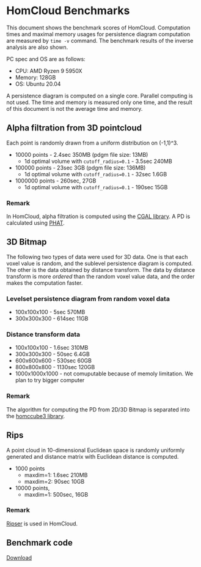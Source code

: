 # HomCloud Benchmarks

This document shows the benchmark scores of HomCloud.
Computation times and maximal memory usages for persistence diagram computation
are measured by `time -v` command. The benchmark results of the inverse analysis are also shown.

PC spec and OS are as follows: 

* CPU: AMD Ryzen 9 5950X
* Memory: 128GB
* OS: Ubuntu 20.04

A persistence diagram is computed on a single core. Parallel computing is not used.
The time and memory is measured only one time, and the result of this document is not
the average time and memory.

## Alpha filtration from 3D pointcloud

Each point is randomly drawn from a uniform distribution on (-1,1)^3.

* 10000 points - 2.4sec 350MB (pdgm file size: 13MB)
  * 1d optimal volume with `cutoff_radius=0.1` - 3.5sec 240MB <!-- (0.004754372380611359, 0.011357401613097931) -->
* 100000 points - 23sec 3GB (pdgm file size: 136MB)
  * 1d optimal volume with `cutoff_radius=0.1` - 32sec 1.6GB <!-- (0.00048184003477194203, 0.0024763523144140038) -->
* 1000000 points - 260sec, 27GB
  * 1d optimal volume with `cutoff_radius=0.1` - 190sec 15GB <!-- (0.00011187889212818131, 0.0005480027994254226) -->

### Remark

In HomCloud, alpha filtration is computed using the [CGAL library](https://www.cgal.org/).
A PD is calculated using [PHAT](https://bitbucket.org/phat-code/phat/).

## 3D Bitmap

The following two types of data were used for 3D data. One is that each voxel value is random, and
the sublevel persistence diagram is computed. The other is the data obtained by distance transform. 
The data by distance transform is more *ordered* than the random voxel value data,
and the order makes the computation faster.

### Levelset persistence diagram from random voxel data

* 100x100x100 - 5sec 570MB
* 300x300x300 - 614sec 11GB

### Distance transform data

* 100x100x100 - 1.6sec 310MB
* 300x300x300 - 50sec 6.4GB
* 600x600x600 - 530sec 60GB
* 800x800x800 - 1130sec 120GB
* 1000x1000x1000 - not comuputable because of memoly limitation. We plan to try bigger computer

### Remark

The algorithm for computing the PD from 2D/3D Bitmap is separated into the [homccube3 library](https://bitbucket.org/tda-homcloud/homccube3/).

## Rips

A point cloud in 10-dimensional Euclidean space is randomly uniformly generated and
distance matrix with Euclidean distance is computed.

* 1000 points
  * maxdim=1: 1.6sec 210MB
  * maxdim=2: 90sec 10GB <!-- * optimal 1-cycle: 0.5sec 140MB -->
* 10000 points,
  * maxdim=1: 500sec, 16GB <!-- optimal 1-cycle (1d cycle) 8sec, 4GB -->


### Remark

[Ripser](https://github.com/ripser/ripser) is used in HomCloud.

## Benchmark code

[Download](/download/homcloud_benchmark_codes.zip)
